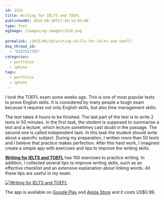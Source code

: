 ```yaml
---
id: 1532
title: Writing for IELTS and TOEFL
publishedAt: 2015-06-10T17:44:14-03:00
type: Post
ogImage: /images/og-images/1532.png

permalink: /2015/06/10/writing-skills-for-ielts-and-toefl/
dsq_thread_id:
  - "5337537755"
categories:
  - portfolio
  - iphone
tags:
  - portfolio
  - iphone
---
```

I took the TOEFL exam some weeks ago. This is one of most popular tests to prove English skills. It is considered by many people a tough exam because it requires not only English skills, but also time management skills. 

The test takes 4 hours to be finished. The last part of the test is to write 2 texts in 50 minutes. In the first task, the student is supposed to summarise a text and a lecture, which lecture sometimes cast doubt in the passage. The second one is called independent task. In this task the student should write about a specific subject. During my preparation, I written more than 50 texts and I believe that practice makes perfection. After this hard work, I imagined create a simple app with exercises and tips to improve the writing skills.

**[Writing for IELTS and TOEFL](http://writingskills.leonardofaria.net)** has 100 exercises to practice writing. In addition, I collected several tips to improve writing skills, such as an effective checklist and an extensive explanation about linking words. All these tips are useful in my exam.

[<img src="/wp-content/uploads/2015/06/og_img.jpg" alt="Writing for IELTS and TOEFL" width="1200" height="630" className="alignnone size-full wp-image-1546" srcset="/wp-content/uploads/2015/06/og_img.jpg 1200w, /wp-content/uploads/2015/06/og_img-300x158.jpg 300w, /wp-content/uploads/2015/06/og_img-1024x538.jpg 1024w" sizes="(max-width: 1200px) 100vw, 1200px" />](http://writingskills.leonardofaria.net)

The app is available on [Google Play](https://play.google.com/store/apps/details?id=net.leonardofaria.writingskills) and [Apple Store](https://itunes.apple.com/us/app/writing-skills-for-ielts-toefl/id1000191077?ls=1&mt=8) and it costs US$0.99.
